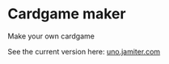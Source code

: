 # Cardgame maker
Make your own cardgame

See the current version here:
[uno.jamiter.com](https://uno.jamiter.com)
